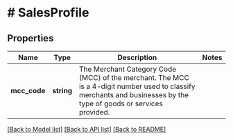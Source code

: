 # # SalesProfile

## Properties

Name | Type | Description | Notes
------------ | ------------- | ------------- | -------------
**mcc_code** | **string** | The Merchant Category Code (MCC) of the merchant. The MCC is a 4-digit number used to classify merchants and businesses by the type of goods or services provided. |

[[Back to Model list]](../../README.md#models) [[Back to API list]](../../README.md#endpoints) [[Back to README]](../../README.md)
